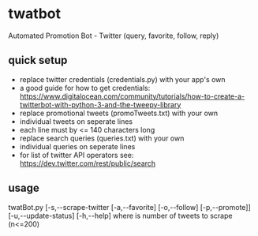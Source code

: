 # twatbot
Automated Promotion Bot - Twitter (query, favorite, follow, reply)

## quick setup
- replace twitter credentials (credentials.py) with your app's own
 - a good guide for how to get credentials: https://www.digitalocean.com/community/tutorials/how-to-create-a-twitterbot-with-python-3-and-the-tweepy-library
- replace promotional tweets (promoTweets.txt) with your own
 - individual tweets on seperate lines
 - each line must by <= 140 characters long
- replace search queries (queries.txt) with your own
 - individual queries on seperate lines
 - for list of twitter API operators see: https://dev.twitter.com/rest/public/search

## usage
twatBot.py [-s,--scrape-twitter <n> [-a,--favorite] [-o,--follow] [-p,--promote]] [-u,--update-status] [-h,--help]
        where <n> is number of tweets to scrape (n<=200)
